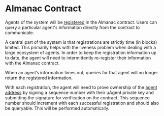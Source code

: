 # Almanac Contract

Agents of the system will be [registered](almanac-registration.md) in the Almanac contract. Users can query a particular agent's information directly from the contract to communicate.

A central part of the system is that registrations are strictly time (in blocks) limited.
This primarily helps with the liveness problem when dealing with a large ecosystem of agents.
In order to keep the registration information up to date, the agent will need to intermittently re-register
their information with the Almanac contract.

When an agent’s information times out, queries for that agent will no longer return the registered information. 

With each registration, the agent will need to prove ownership of 
the [agent address](addresses.md) by signing a sequence number with their μAgent private key and submitting the 
signature for verification on the contract. This sequence number should increment with each successful registration and should also be queryable. This will be performed automatically.